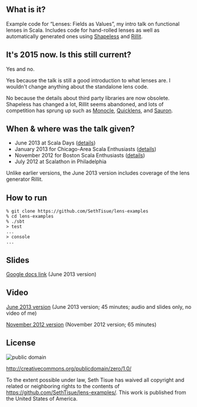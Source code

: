 ## What is it?

Example code for “Lenses: Fields as Values”, my intro talk on functional lenses in Scala. Includes code for hand-rolled lenses as well as automatically generated ones using [Shapeless](https://github.com/milessabin/shapeless/) and [Rillit](https://github.com/travisbrown/rillit).

## It's 2015 now. Is this still current?

Yes and no.

Yes because the talk is still a good introduction to what lenses are. I wouldn't change anything about the standalone lens code.

No because the details about third party libraries are now obsolete. Shapeless has changed a lot, Rillit seems abandoned, and lots of competition has sprung up such as [Monocle](https://github.com/julien-truffaut/Monocle), [Quicklens](https://github.com/adamw/quicklens), and [Sauron](https://github.com/pathikrit/sauron).

## When & where was the talk given?

 * June 2013 at Scala Days ([details](http://scaladays.org/#/june-11/room2/16:30-17:15/Lenses%3A-Fields-as-Values))
 * January 2013 for Chicago-Area Scala Enthusiasts ([details](http://www.meetup.com/chicagoscala/events/95809062/))
 * November 2012 for Boston Scala Enthusiasts ([details](http://www.meetup.com/boston-scala/events/90994702/))
 * July 2012 at Scalathon in Philadelphia

Unlike earlier versions, the June 2013 version includes coverage of the lens generator Rillit.

## How to run

```text
% git clone https://github.com/SethTisue/lens-examples
% cd lens-examples
% ./sbt
> test
...
> console
...
```

## Slides

[Google docs link](https://docs.google.com/presentation/d/1zW1Gm2M_x_cn9pGp6LQDwHDXQ4WSa4JTBQe1ADBtKjw/edit?usp=sharing) (June 2013 version)

## Video

[June 2013 version](http://www.parleys.com/play/51c387cae4b0ed8770356869) (June 2013 version; 45 minutes; audio and slides only, no video of me)

[November 2012 version](https://www.youtube.com/watch?v=BiHH3LzKV04) (November 2012 version; 65 minutes)

## License

![public domain](http://i.creativecommons.org/p/zero/1.0/88x31.png)

http://creativecommons.org/publicdomain/zero/1.0/

To the extent possible under law, Seth Tisue has waived all copyright and related or neighboring rights to the contents of https://github.com/SethTisue/lens-examples/. This work is published from the United States of America.
